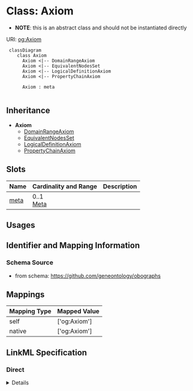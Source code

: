 # Class: Axiom


* __NOTE__: this is an abstract class and should not be instantiated directly



URI: [og:Axiom](https://github.com/geneontology/obographs/Axiom)




```{mermaid}
 classDiagram
    class Axiom
      Axiom <|-- DomainRangeAxiom
      Axiom <|-- EquivalentNodesSet
      Axiom <|-- LogicalDefinitionAxiom
      Axiom <|-- PropertyChainAxiom
      
      Axiom : meta
      
```





## Inheritance
* **Axiom**
    * [DomainRangeAxiom](DomainRangeAxiom.md)
    * [EquivalentNodesSet](EquivalentNodesSet.md)
    * [LogicalDefinitionAxiom](LogicalDefinitionAxiom.md)
    * [PropertyChainAxiom](PropertyChainAxiom.md)



## Slots

| Name | Cardinality and Range  | Description  |
| ---  | ---  | --- |
| [meta](meta.md) | 0..1 <br/> [Meta](Meta.md)  |   |


## Usages



## Identifier and Mapping Information







### Schema Source


* from schema: https://github.com/geneontology/obographs







## Mappings

| Mapping Type | Mapped Value |
| ---  | ---  |
| self | ['og:Axiom'] |
| native | ['og:Axiom'] |


## LinkML Specification

<!-- TODO: investigate https://stackoverflow.com/questions/37606292/how-to-create-tabbed-code-blocks-in-mkdocs-or-sphinx -->

### Direct

<details>
```yaml
name: Axiom
from_schema: https://github.com/geneontology/obographs
rank: 1000
abstract: true
slots:
- meta

```
</details>

### Induced

<details>
```yaml
name: Axiom
from_schema: https://github.com/geneontology/obographs
rank: 1000
abstract: true
attributes:
  meta:
    name: meta
    from_schema: https://github.com/geneontology/obographs
    rank: 1000
    alias: meta
    owner: Axiom
    domain_of:
    - GraphDocument
    - Graph
    - Node
    - PropertyValue
    - Axiom
    range: Meta

```
</details>